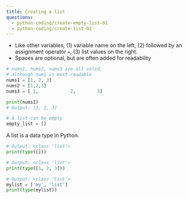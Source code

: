 ```yaml
---
title: Creating a list
questions:
  - python-coding/create-empty-list-01
  - python-coding/create-list-01
---
```


- Like other variables, (1) variable name on the left, (2) followed by an assignment operator `=`, (3) list values on the right.
- Spaces are optional, but are often added for readability

```python
# nums1, nums2, nums3 are all valid,
# although num1 is most readable
nums1 = [1, 2, 3]
nums2 = [1,2,3]
nums3 = [ 1,            2,        3]

print(nums1)
# Output: [1, 2, 3]

# A list can be empty
empty_list = []
```

A list is a data type in Python.

```python
# Output: <class 'list'>
print(type([]))

# Output: <class 'list'>
print(type([1, 2, 3]))

# Output: <class 'list'>
mylist = ['my', 'list']
print(type(mylist))
```
